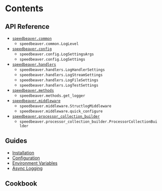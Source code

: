 # Contents

## API Reference

- [`speedbeaver.common`](docs/api/common.md)
  - `speedbeaver.common.LogLevel`
- [`speedbeaver.config`](docs/api/config.md)
  - `speedbeaver.config.LogSettingsArgs`
  - `speedbeaver.config.LogSettings`
- [`speedbeaver.handlers`](docs/api/handlers.md)
  - `speedbeaver.handlers.LogHandlerSettings`
  - `speedbeaver.handlers.LogStreamSettings`
  - `speedbeaver.handlers.LogFileSettings`
  - `speedbeaver.handlers.LogTestSettings`
- [`speedbeaver.methods`](docs/api/methods.md)
  - `speedbeaver.methods.get_logger`
- [`speedbeaver.middleware`](docs/api/middleware.md)
  - `speedbeaver.middleware.StructlogMiddleware`
  - `speedbeaver.middleware.quick_configure`
- [`speedbeaver.processor_collection_builder`](docs/api/processor-collection-builder.md)
  - `speedbeaver.processor_collection_builder.ProcessorCollectionBuilder`

## Guides

- [Installation](docs/guides/install.md)
- [Configuration](docs/guides/configuring.md)
- [Environment Variables](docs/guides/env-vars.md)
- [Async Logging](docs/guides/async.md)

## Cookbook
